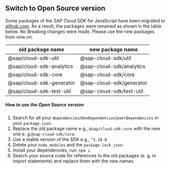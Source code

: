 ## Switch to Open Source version

 Some packages of the SAP Cloud SDK for JavaScript have been migrated to [github.com](https://github.com/SAP/cloud-sdk).
 As a result, the packages were renamed as shown in the table below. No Breaking changes were made. Please use the new packages from now on.

  | old package name         | new package name         |
 |--------------------------|--------------------------|
 | @sap/cloud-sdk-util      | @sap-cloud-sdk/util      |
 | @sap/cloud-sdk-analytics | @sap-cloud-sdk/analytics |
 | @sap/cloud-sdk-core      | @sap-cloud-sdk/core      |
 | @sap/cloud-sdk-generator | @sap-cloud-sdk/generator |
 | @sap/cloud-sdk-test-util | @sap-cloud-sdk/test-util |

  ##### How to use the Open Source version
 1. Search for all your `dependencies`/`devDependencies`/`peerDependencies` in your `package.json`.
 1. Replace the old package name e.g., `@sap/cloud-sdk-core` with the new one  e. g.`@sap-cloud-sdk/core`.
 1. Use a stable version of the SDK e.g., `^1.18.0`.
 1. Delete your `node_modules` and the `package-lock.json`.
 1. Install your dependencies, run: `npm i`.
 1. Search your source code for references to the old packages (e. g. in import statements) and replace them with the new names.
